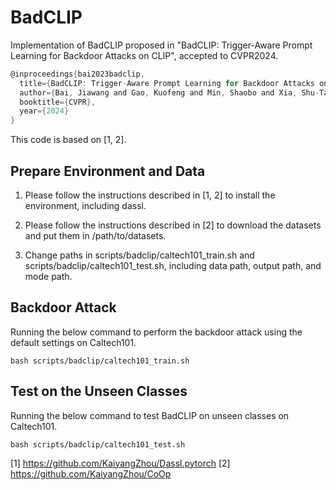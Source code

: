 
# BadCLIP

Implementation of BadCLIP proposed in "BadCLIP: Trigger-Aware Prompt Learning for Backdoor Attacks on CLIP", accepted to CVPR2024.

```C
@inproceedings{bai2023badclip,
  title={BadCLIP: Trigger-Aware Prompt Learning for Backdoor Attacks on CLIP},
  author={Bai, Jiawang and Gao, Kuofeng and Min, Shaobo and Xia, Shu-Tao and Li, Zhifeng and Liu, Wei},
  booktitle={CVPR},
  year={2024}
}
```

This code is based on [1, 2].

## Prepare Environment and Data
1. Please follow the instructions described in [1, 2] to install the environment, including dassl.

2. Please follow the instructions described in [2] to download the datasets and put them in /path/to/datasets.

3. Change paths in scripts/badclip/caltech101_train.sh and scripts/badclip/caltech101_test.sh, including data path, output path, and mode path.

## Backdoor Attack
Running the below command to perform the backdoor attack using the default settings on Caltech101.

	bash scripts/badclip/caltech101_train.sh

## Test on the Unseen Classes
Running the below command to test BadCLIP on unseen classes on Caltech101.
	
	bash scripts/badclip/caltech101_test.sh




[1] https://github.com/KaiyangZhou/Dassl.pytorch
[2] https://github.com/KaiyangZhou/CoOp
